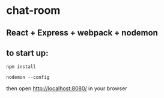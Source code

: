 # chat-room
## React + Express + webpack + nodemon
## to start up:
```npm install```

```nodemon --config```

then open [http://localhost:8080/](http://localhost:8080/) in your browser
